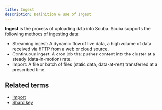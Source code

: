 ```yaml
---
title: Ingest 
description: Definition & use of Ingest 
---
```

**Ingest** is the process of uploading data into Scuba. Scuba supports the following methods of ingesting data:

- Streaming ingest: A dynamic flow of live data, a high volume of data received via HTTP from a web or cloud source. 
- Continuous ingest: A cron job that pushes content into the cluster at a steady (data-in-motion) rate.
- Import: A file or batch of files (static data, data-at-rest) transferred at a prescribed time.

## Related terms

- [Import](https://interana.atlassian.net/l/cp/ZMo2XPM1)
- [Shard key](https://interana.atlassian.net/l/cp/mn2H2WP8)